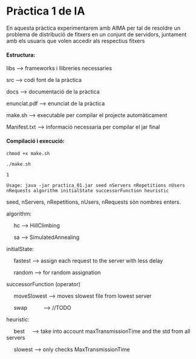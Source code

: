 # Pràctica 1 de IA

En aquesta pràctica experimentarem amb AIMA per tal de resoldre un problema de distribució de fitxers en un conjunt de servidors, juntament amb els usuaris que volen accedir als respectius fitxers

#### Estructura:

libs --> frameworks i llibreries necessaries

src --> codi font de la pràctica

docs --> documentació de la pràctica

enunciat.pdf --> enunciat de la pràctica

make.sh --> executable per compilar el projecte automàticament

Manifest.txt --> informació necessaria per compilar el jar final

#### Compilació i execució:

`chmod +x make.sh`

`./make.sh`

`1`

`Usage: java -jar practica_01.jar seed nServers nRepetitions nUsers nRequests algorithm initialState successorFunction heuristic`

seed, nServers, nRepetitions, nUsers, nRequests són nombres enters.

algorithm:

&nbsp;&nbsp;&nbsp;&nbsp;&nbsp;hc --> HillClimbing

&nbsp;&nbsp;&nbsp;&nbsp;&nbsp;sa --> SimulatedAnnealing

initialState:

&nbsp;&nbsp;&nbsp;&nbsp;&nbsp;fastest --> assign each request to the server with less delay

&nbsp;&nbsp;&nbsp;&nbsp;&nbsp;random  --> for random assignation

successorFunction (operator)

&nbsp;&nbsp;&nbsp;&nbsp;&nbsp;moveSlowest --> moves slowest file from lowest server

&nbsp;&nbsp;&nbsp;&nbsp;&nbsp;swap&nbsp;&nbsp;&nbsp;&nbsp;&nbsp;&nbsp;&nbsp;&nbsp;&nbsp;&nbsp;&nbsp;--> //TODO

heuristic:

&nbsp;&nbsp;&nbsp;&nbsp;&nbsp;best&nbsp;&nbsp;&nbsp;&nbsp;&nbsp;--> take into account maxTransmissionTime and the std from all servers

&nbsp;&nbsp;&nbsp;&nbsp;&nbsp;slowest --> only checks MaxTransmissionTime